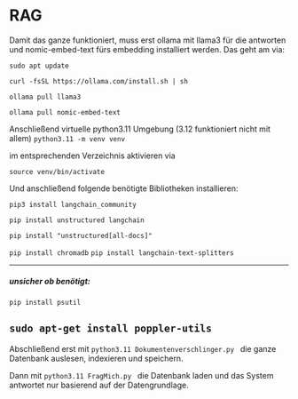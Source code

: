 # RAG
Damit das ganze funktioniert, muss erst ollama mit llama3 für die antworten und nomic-embed-text fürs embedding installiert werden. Das geht am via:

```sudo apt update```

```curl -fsSL https://ollama.com/install.sh | sh```

```ollama pull llama3```

```ollama pull nomic-embed-text```


Anschließend virtuelle python3.11 Umgebung (3.12 funktioniert nicht mit allem)
```python3.11 -m venv venv```

im entsprechenden Verzeichnis aktivieren via

```source venv/bin/activate```

Und anschließend folgende benötigte Bibliotheken installieren:

```pip3 install langchain_community```

```pip install unstructured langchain```

```pip install "unstructured[all-docs]"```



```pip install chromadb```
```pip install langchain-text-splitters```

--- 
##### unsicher ob benötigt:
```pip install psutil```

```sudo apt-get install poppler-utils```
--- 


Abschließend erst mit 
```python3.11 Dokumentenverschlinger.py ```
die ganze Datenbank auslesen, indexieren und speichern. 

Dann mit
```python3.11 FragMich.py ```
die Datenbank laden und das System antwortet nur basierend auf der Datengrundlage.
